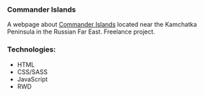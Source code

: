 ### Commander Islands

A webpage about [Commander Islands](https://en.wikipedia.org/wiki/Commander_Islands) located near the Kamchatka Peninsula in the Russian Far East.
Freelance project.

### Technologies:
- HTML
- CSS/SASS
- JavaScript
- RWD
